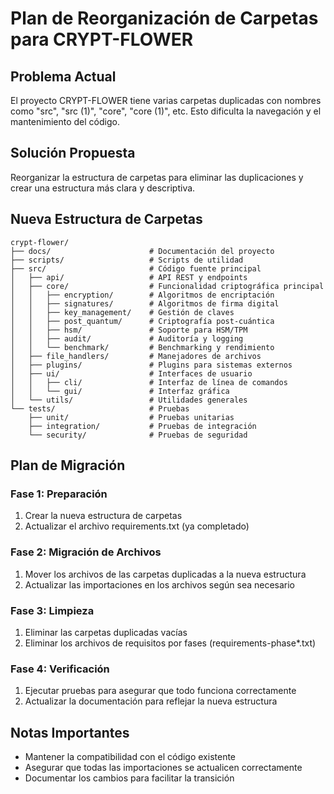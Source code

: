 # Plan de Reorganización de Carpetas para CRYPT-FLOWER

## Problema Actual
El proyecto CRYPT-FLOWER tiene varias carpetas duplicadas con nombres como "src", "src (1)", "core", "core (1)", etc. Esto dificulta la navegación y el mantenimiento del código.

## Solución Propuesta
Reorganizar la estructura de carpetas para eliminar las duplicaciones y crear una estructura más clara y descriptiva.

## Nueva Estructura de Carpetas

```
crypt-flower/
├── docs/                      # Documentación del proyecto
├── scripts/                   # Scripts de utilidad
├── src/                       # Código fuente principal
│   ├── api/                   # API REST y endpoints
│   ├── core/                  # Funcionalidad criptográfica principal
│   │   ├── encryption/        # Algoritmos de encriptación
│   │   ├── signatures/        # Algoritmos de firma digital
│   │   ├── key_management/    # Gestión de claves
│   │   ├── post_quantum/      # Criptografía post-cuántica
│   │   ├── hsm/               # Soporte para HSM/TPM
│   │   ├── audit/             # Auditoría y logging
│   │   └── benchmark/         # Benchmarking y rendimiento
│   ├── file_handlers/         # Manejadores de archivos
│   ├── plugins/               # Plugins para sistemas externos
│   ├── ui/                    # Interfaces de usuario
│   │   ├── cli/               # Interfaz de línea de comandos
│   │   └── gui/               # Interfaz gráfica
│   └── utils/                 # Utilidades generales
└── tests/                     # Pruebas
    ├── unit/                  # Pruebas unitarias
    ├── integration/           # Pruebas de integración
    └── security/              # Pruebas de seguridad
```

## Plan de Migración

### Fase 1: Preparación
1. Crear la nueva estructura de carpetas
2. Actualizar el archivo requirements.txt (ya completado)

### Fase 2: Migración de Archivos
1. Mover los archivos de las carpetas duplicadas a la nueva estructura
2. Actualizar las importaciones en los archivos según sea necesario

### Fase 3: Limpieza
1. Eliminar las carpetas duplicadas vacías
2. Eliminar los archivos de requisitos por fases (requirements-phase*.txt)

### Fase 4: Verificación
1. Ejecutar pruebas para asegurar que todo funciona correctamente
2. Actualizar la documentación para reflejar la nueva estructura

## Notas Importantes
- Mantener la compatibilidad con el código existente
- Asegurar que todas las importaciones se actualicen correctamente
- Documentar los cambios para facilitar la transición
